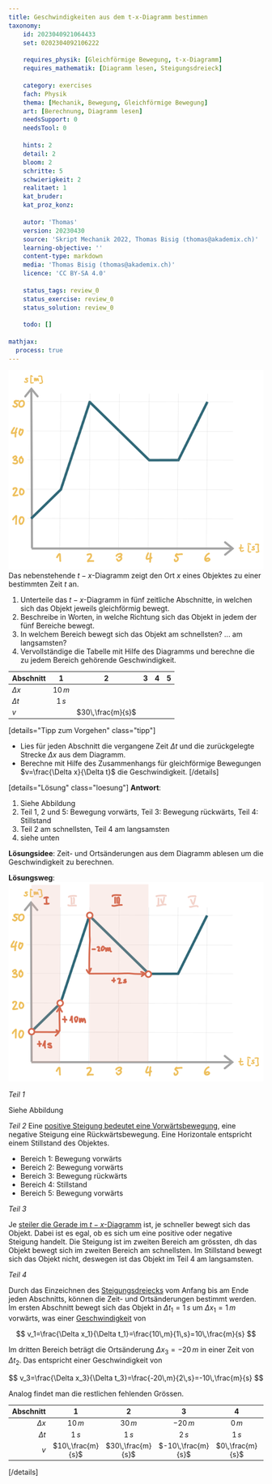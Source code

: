 ```yaml
---
title: Geschwindigkeiten aus dem t-x-Diagramm bestimmen
taxonomy:
	id: 2023040921064433
	set: 0202304092106222

	requires_physik: [Gleichförmige Bewegung, t-x-Diagramm]
	requires_mathematik: [Diagramm lesen, Steigungsdreieck]

	category: exercises
	fach: Physik
	thema: [Mechanik, Bewegung, Gleichförmige Bewegung]
	art: [Berechnung, Diagramm lesen]
	needsSupport: 0
	needsTool: 0

	hints: 2
	detail: 2
	bloom: 2
	schritte: 5
	schwierigkeit: 2
	realitaet: 1
	kat_bruder:
	kat_proz_konz: 

	autor: 'Thomas'
	version: 20230430
	source: 'Skript Mechanik 2022, Thomas Bisig (thomas@akademix.ch)'
	learning-objective: ''
	content-type: markdown
	media: 'Thomas Bisig (thomas@akademix.ch)'
	licence: 'CC BY-SA 4.0'

	status_tags: review_0
	status_exercise: review_0
	status_solution: review_0

	todo: []

mathjax:
  process: true
---
```

![Bild](exercise-18-1.svg?resize=400,400&class=float-right) Das nebenstehende $t-x$-Diagramm zeigt den Ort $x$ eines Objektes zu einer bestimmten Zeit $t$ an.
1. Unterteile das $t-x$-Diagramm in fünf zeitliche Abschnitte, in welchen sich das Objekt jeweils gleichförmig bewegt.
2. Beschreibe in Worten, in welche Richtung sich das Objekt in jedem der fünf Bereiche bewegt.
3. In welchem Bereich bewegt sich das Objekt am schnellsten? ... am langsamsten?
4. Vervollständige die Tabelle mit Hilfe des Diagramms und berechne die zu jedem Bereich gehörende Geschwindigkeit.

| Abschnitt   | 1 | 2 | 3 | 4 | 5 |
| :---        |    :----:   |    :----:   |    :----:   |    :----:   |    :----:   |
| $\Delta x$  |    $10\,m$  |             |             |             |             |
| $\Delta t$  |    $1\,s$   |             |             |             |             |
| $v$         |             |  $30\,\frac{m}{s}$  |             |             |             |


[details="Tipp zum Vorgehen" class="tipp"]
- Lies für jeden Abschnitt die vergangene Zeit $\Delta t$ und die zurückgelegte Strecke $\Delta x$ aus dem Diagramm.
-  Berechne mit Hilfe des Zusammenhangs für gleichförmige Bewegungen $v=\frac{\Delta x}{\Delta t}$ die Geschwindigkeit.
[/details]

[details="Lösung" class="loesung"]
**Antwort**:
1. Siehe Abbildung
2. Teil 1, 2 und 5: Bewegung vorwärts, Teil 3: Bewegung rückwärts, Teil 4: Stillstand
3. Teil 2 am schnellsten, Teil 4 am langsamsten
4. siehe unten

**Lösungsidee**: Zeit- und Ortsänderungen aus dem Diagramm ablesen um die Geschwindigkeit zu berechnen.

**Lösungsweg**:
![Bild](exercise-18-2.svg?resize=400,400&class=float-right) 

_Teil 1_

Siehe Abbildung

_Teil 2_
Eine [positive Steigung bedeutet eine Vorwärtsbewegung](/konzepte/konzept-1), eine negative Steigung eine Rückwärtsbewegung. Eine Horizontale entspricht einem Stillstand des Objektes.

- Bereich 1: Bewegung vorwärts
- Bereich 2: Bewegung vorwärts
- Bereich 3: Bewegung rückwärts
- Bereich 4: Stillstand
- Bereich 5: Bewegung vorwärts

_Teil 3_

Je [steiler die Gerade im $t-x$-Diagramm](/konzepte/konzept-1) ist, je schneller bewegt sich das Objekt. Dabei ist es egal, ob es sich um eine positive oder negative Steigung handelt. Die Steigung ist im zweiten Bereich am grössten, dh das Objekt bewegt sich im zweiten Bereich am schnellsten. Im Stillstand bewegt sich das Objekt nicht, deswegen ist das Objekt im Teil 4 am langsamsten. 

_Teil 4_

Durch das Einzeichnen des [Steigungsdreiecks](/konzepte/konzept-1) vom Anfang bis am Ende jeden Abschnitts, können die Zeit- und Ortsänderungen bestimmt werden. Im ersten Abschnitt bewegt sich das Objekt in $\Delta t_1=1\,s$ um $\Delta x_1=1\,m$ vorwärts, was einer [Geschwindigkeit](/konzepte/konzept-1) von

$$
v_1=\frac{\Delta x_1}{\Delta t_1}=\frac{10\,m}{1\,s}=10\,\frac{m}{s}
$$

Im dritten Bereich beträgt die Ortsänderung $\Delta x_3=-20\,m$ in einer Zeit von $\Delta t_2$. Das entspricht einer Geschwindigkeit von

$$
v_3=\frac{\Delta x_3}{\Delta t_3}=\frac{-20\,m}{2\,s}=-10\,\frac{m}{s}
$$

Analog findet man die restlichen fehlenden Grössen.

| Abschnitt   | 1 | 2 | 3 | 4 | 5 |
|        ---: |    :----:   |    :----:   |    :----:   |    :----:   |    :----:   |
| $\Delta x$  |    $10\,m$   |    $30\,m$   |    $-20\,m$   |    $0\,m$   |    $20\,m$   |
| $\Delta t$  |    $1\,s$   |    $1\,s$   |    $2\,s$   |    $1\,s$   |    $1\,s$   |
| $v$         |    $10\,\frac{m}{s}$   |    $30\,\frac{m}{s}$   |    $-10\,\frac{m}{s}$   |    $0\,\frac{m}{s}$   |    $20\,\frac{m}{s}$   |
[/details]
